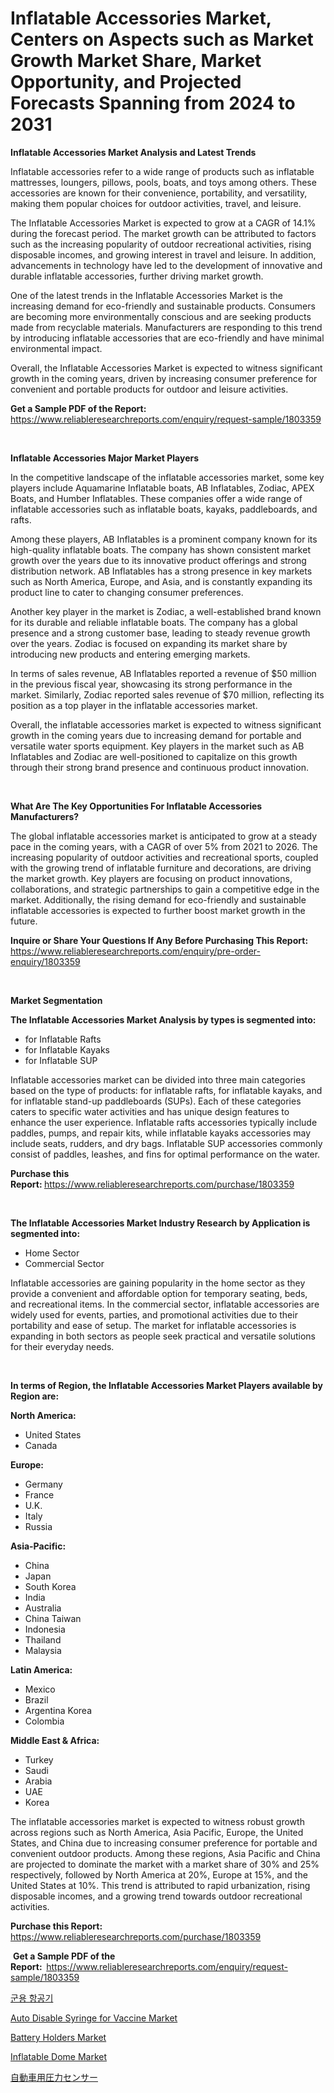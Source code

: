 <p><h1>Inflatable Accessories Market, Centers on Aspects such as Market Growth Market Share, Market Opportunity, and Projected Forecasts Spanning from 2024 to 2031</h1></p><p><strong>Inflatable Accessories Market Analysis and Latest Trends</strong></p>
<p><p>Inflatable accessories refer to a wide range of products such as inflatable mattresses, loungers, pillows, pools, boats, and toys among others. These accessories are known for their convenience, portability, and versatility, making them popular choices for outdoor activities, travel, and leisure.</p><p>The Inflatable Accessories Market is expected to grow at a CAGR of 14.1% during the forecast period. The market growth can be attributed to factors such as the increasing popularity of outdoor recreational activities, rising disposable incomes, and growing interest in travel and leisure. In addition, advancements in technology have led to the development of innovative and durable inflatable accessories, further driving market growth.</p><p>One of the latest trends in the Inflatable Accessories Market is the increasing demand for eco-friendly and sustainable products. Consumers are becoming more environmentally conscious and are seeking products made from recyclable materials. Manufacturers are responding to this trend by introducing inflatable accessories that are eco-friendly and have minimal environmental impact.</p><p>Overall, the Inflatable Accessories Market is expected to witness significant growth in the coming years, driven by increasing consumer preference for convenient and portable products for outdoor and leisure activities.</p></p>
<p><strong>Get a Sample PDF of the Report:&nbsp;</strong> <a href="https://www.reliableresearchreports.com/enquiry/request-sample/1803359">https://www.reliableresearchreports.com/enquiry/request-sample/1803359</a></p>
<p>&nbsp;</p>
<p><strong>Inflatable Accessories Major Market Players</strong></p>
<p><p>In the competitive landscape of the inflatable accessories market, some key players include Aquamarine Inflatable boats, AB Inflatables, Zodiac, APEX Boats, and Humber Inflatables. These companies offer a wide range of inflatable accessories such as inflatable boats, kayaks, paddleboards, and rafts.</p><p>Among these players, AB Inflatables is a prominent company known for its high-quality inflatable boats. The company has shown consistent market growth over the years due to its innovative product offerings and strong distribution network. AB Inflatables has a strong presence in key markets such as North America, Europe, and Asia, and is constantly expanding its product line to cater to changing consumer preferences.</p><p>Another key player in the market is Zodiac, a well-established brand known for its durable and reliable inflatable boats. The company has a global presence and a strong customer base, leading to steady revenue growth over the years. Zodiac is focused on expanding its market share by introducing new products and entering emerging markets.</p><p>In terms of sales revenue, AB Inflatables reported a revenue of $50 million in the previous fiscal year, showcasing its strong performance in the market. Similarly, Zodiac reported sales revenue of $70 million, reflecting its position as a top player in the inflatable accessories market.</p><p>Overall, the inflatable accessories market is expected to witness significant growth in the coming years due to increasing demand for portable and versatile water sports equipment. Key players in the market such as AB Inflatables and Zodiac are well-positioned to capitalize on this growth through their strong brand presence and continuous product innovation.</p></p>
<p>&nbsp;</p>
<p><strong>What Are The Key Opportunities For Inflatable Accessories Manufacturers?</strong></p>
<p><p>The global inflatable accessories market is anticipated to grow at a steady pace in the coming years, with a CAGR of over 5% from 2021 to 2026. The increasing popularity of outdoor activities and recreational sports, coupled with the growing trend of inflatable furniture and decorations, are driving the market growth. Key players are focusing on product innovations, collaborations, and strategic partnerships to gain a competitive edge in the market. Additionally, the rising demand for eco-friendly and sustainable inflatable accessories is expected to further boost market growth in the future.</p></p>
<p><strong>Inquire or Share Your Questions If Any Before Purchasing This Report:</strong> <a href="https://www.reliableresearchreports.com/enquiry/pre-order-enquiry/1803359">https://www.reliableresearchreports.com/enquiry/pre-order-enquiry/1803359</a></p>
<p>&nbsp;</p>
<p><strong>Market Segmentation</strong></p>
<p><strong>The Inflatable Accessories Market Analysis by types is segmented into:</strong></p>
<p><ul><li>for Inflatable Rafts</li><li>for Inflatable Kayaks</li><li>for Inflatable SUP</li></ul></p>
<p><p>Inflatable accessories market can be divided into three main categories based on the type of products: for inflatable rafts, for inflatable kayaks, and for inflatable stand-up paddleboards (SUPs). Each of these categories caters to specific water activities and has unique design features to enhance the user experience. Inflatable rafts accessories typically include paddles, pumps, and repair kits, while inflatable kayaks accessories may include seats, rudders, and dry bags. Inflatable SUP accessories commonly consist of paddles, leashes, and fins for optimal performance on the water.</p></p>
<p><strong>Purchase this Report:&nbsp;</strong><a href="https://www.reliableresearchreports.com/purchase/1803359">https://www.reliableresearchreports.com/purchase/1803359</a></p>
<p>&nbsp;</p>
<p><strong>The Inflatable Accessories Market Industry Research by Application is segmented into:</strong></p>
<p><ul><li>Home Sector</li><li>Commercial Sector</li></ul></p>
<p><p>Inflatable accessories are gaining popularity in the home sector as they provide a convenient and affordable option for temporary seating, beds, and recreational items. In the commercial sector, inflatable accessories are widely used for events, parties, and promotional activities due to their portability and ease of setup. The market for inflatable accessories is expanding in both sectors as people seek practical and versatile solutions for their everyday needs.</p></p>
<p>&nbsp;</p>
<p><strong>In terms of Region, the Inflatable Accessories Market Players available by Region are:</strong></p>
<p>
    <p> <strong> North America: </strong>
        <ul>
            <li>United States</li>
            <li>Canada</li>
        </ul>
        </p> 
    <p> <strong> Europe: </strong>
        <ul>
            <li>Germany</li>
            <li>France</li>
            <li>U.K.</li>
            <li>Italy</li>
            <li>Russia</li>
        </ul>
        </p> 
    <p> <strong> Asia-Pacific: </strong>
        <ul>
            <li>China</li>
            <li>Japan</li>
            <li>South Korea</li>
            <li>India</li>
            <li>Australia</li>
            <li>China Taiwan</li>
            <li>Indonesia</li>
            <li>Thailand</li>
            <li>Malaysia</li>
        </ul>
        </p> 
    <p> <strong> Latin America: </strong>
        <ul>
            <li>Mexico</li>
            <li>Brazil</li>
            <li>Argentina Korea</li>
            <li>Colombia</li>
        </ul>
        </p> 
    <p> <strong> Middle East & Africa: </strong>
        <ul>
            <li>Turkey</li>
            <li>Saudi</li>
            <li>Arabia</li>
            <li>UAE</li>
            <li>Korea</li>
        </ul>
    </p>
    </p>
<p><p>The inflatable accessories market is expected to witness robust growth across regions such as North America, Asia Pacific, Europe, the United States, and China due to increasing consumer preference for portable and convenient outdoor products. Among these regions, Asia Pacific and China are projected to dominate the market with a market share of 30% and 25% respectively, followed by North America at 20%, Europe at 15%, and the United States at 10%. This trend is attributed to rapid urbanization, rising disposable incomes, and a growing trend towards outdoor recreational activities.</p></p>
<p><strong>Purchase this Report: </strong><a href="https://www.reliableresearchreports.com/purchase/1803359">https://www.reliableresearchreports.com/purchase/1803359</a></p>
<p>&nbsp;<strong>Get a Sample PDF of the Report:&nbsp;&nbsp;</strong><a href="https://www.reliableresearchreports.com/enquiry/request-sample/1803359">https://www.reliableresearchreports.com/enquiry/request-sample/1803359</a></p>
<p><strong></strong></p>
<p><p><a href="https://github.com/bvubpqd5241630/Market-Research-Report-List-1/blob/main/76010573935.md">군용 항공기</a></p><p><a href="https://issuu.com/reportprime-2/docs/auto-disable-syringe-for-vaccine-market-size-2030.">Auto Disable Syringe for Vaccine Market</a></p><p><a href="https://github.com/fiixsa/Market-Research-Report-List-1/blob/main/battery-holders-market.md">Battery Holders Market</a></p><p><a href="https://github.com/Airanohannonzb68e5pb53oc1/Market-Research-Report-List-1/blob/main/inflatable-dome-market.md">Inflatable Dome Market</a></p><p><a href="https://github.com/xemfu2379520/Market-Research-Report-List-1/blob/main/79820904332.md">自動車用圧力センサー</a></p></p>